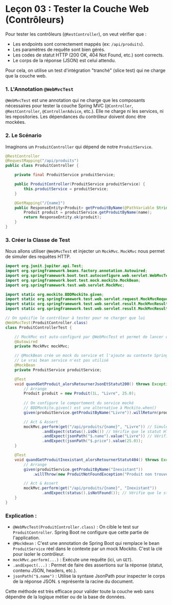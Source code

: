 # Leçon 03 : Tester la Couche Web (Contrôleurs)

Pour tester les contrôleurs (`@RestController`), on veut vérifier que :
- Les endpoints sont correctement mappés (ex: `/api/produits`).
- Les paramètres de requête sont bien gérés.
- Les codes de statut HTTP (200 OK, 404 Not Found, etc.) sont corrects.
- Le corps de la réponse (JSON) est celui attendu.

Pour cela, on utilise un test d'intégration "tranché" (slice test) qui ne charge que la couche web.

### 1. L'Annotation `@WebMvcTest`

`@WebMvcTest` est une annotation qui ne charge que les composants nécessaires pour tester la couche Spring MVC (`@Controller`, `@RestController`, `@ControllerAdvice`, etc.). Elle ne charge ni les services, ni les repositories. Les dépendances du contrôleur doivent donc être mockées.

### 2. Le Scénario

Imaginons un `ProduitController` qui dépend de notre `ProduitService`.

```java
@RestController
@RequestMapping("/api/produits")
public class ProduitController {

    private final ProduitService produitService;

    public ProduitController(ProduitService produitService) {
        this.produitService = produitService;
    }

    @GetMapping("/{name}")
    public ResponseEntity<Produit> getProduitByName(@PathVariable String name) {
        Produit produit = produitService.getProduitByName(name);
        return ResponseEntity.ok(produit);
    }
}
```

### 3. Créer la Classe de Test

Nous allons utiliser `@WebMvcTest` et injecter un `MockMvc`. `MockMvc` nous permet de simuler des requêtes HTTP.

```java
import org.junit.jupiter.api.Test;
import org.springframework.beans.factory.annotation.Autowired;
import org.springframework.boot.test.autoconfigure.web.servlet.WebMvcTest;
import org.springframework.boot.test.mock.mockito.MockBean;
import org.springframework.test.web.servlet.MockMvc;

import static org.mockito.BDDMockito.given;
import static org.springframework.test.web.servlet.request.MockMvcRequestBuilders.get;
import static org.springframework.test.web.servlet.result.MockMvcResultMatchers.jsonPath;
import static org.springframework.test.web.servlet.result.MockMvcResultMatchers.status;

// On spécifie le contrôleur à tester pour ne charger que lui
@WebMvcTest(ProduitController.class)
class ProduitControllerTest {

    // MockMvc est auto-configuré par @WebMvcTest et permet de lancer des requêtes
    @Autowired
    private MockMvc mockMvc;

    // @MockBean crée un mock du service et l'ajoute au contexte Spring du test
    // Le vrai bean service n'est pas utilisé
    @MockBean
    private ProduitService produitService;

    @Test
    void quandGetProduit_alorsRetournerJsonEtStatut200() throws Exception {
        // Arrange
        Produit produit = new Produit(1L, "Livre", 25.0);
        
        // On configure le comportement du service mocké
        // BDDMockito.given() est une alternative à Mockito.when()
        given(produitService.getProduitByName("Livre")).willReturn(produit);

        // Act & Assert
        mockMvc.perform(get("/api/produits/{name}", "Livre")) // Simule un GET
                .andExpect(status().isOk()) // Vérifie que le statut HTTP est 200 OK
                .andExpect(jsonPath("$.name").value("Livre")) // Vérifie le contenu du JSON de la réponse
                .andExpect(jsonPath("$.price").value(25.0));
    }

    @Test
    void quandGetProduitInexistant_alorsRetournerStatut404() throws Exception {
        // Arrange
        given(produitService.getProduitByName("Inexistant"))
            .willThrow(new ProduitNotFoundException("Produit non trouvé"));

        // Act & Assert
        mockMvc.perform(get("/api/produits/{name}", "Inexistant"))
                .andExpect(status().isNotFound()); // Vérifie que le statut HTTP est 404 Not Found
    }
}
```

### Explication :
- `@WebMvcTest(ProduitController.class)` : On cible le test sur `ProduitController`. Spring Boot ne configure que cette partie de l'application.
- `@MockBean` : C'est une annotation de Spring Boot qui remplace le bean `ProduitService` réel dans le contexte par un mock Mockito. C'est la clé pour isoler le contrôleur.
- `mockMvc.perform(...)` : Exécute une requête (ici, un `GET`).
- `.andExpect(...)` : Permet de faire des assertions sur la réponse (statut, contenu JSON, headers, etc.).
- `jsonPath("$.name")` : Utilise la syntaxe JsonPath pour inspecter le corps de la réponse JSON. `$` représente la racine du document.

Cette méthode est très efficace pour valider toute la couche web sans dépendre de la logique métier ou de la base de données.
